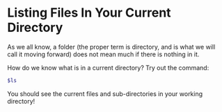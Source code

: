 # Listing Files In Your Current Directory
As we all know, a folder (the proper term is directory, and is what we will call it moving forward) does not mean much if there is nothing in it.

How do we know what is in a current directory? Try out the command:
```bash
$ls
```
You should see the current files and sub-directories in your working directory! 
